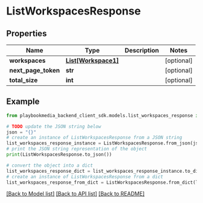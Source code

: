 # ListWorkspacesResponse


## Properties

Name | Type | Description | Notes
------------ | ------------- | ------------- | -------------
**workspaces** | [**List[Workspace1]**](Workspace1.md) |  | [optional] 
**next_page_token** | **str** |  | [optional] 
**total_size** | **int** |  | [optional] 

## Example

```python
from playbookmedia_backend_client_sdk.models.list_workspaces_response import ListWorkspacesResponse

# TODO update the JSON string below
json = "{}"
# create an instance of ListWorkspacesResponse from a JSON string
list_workspaces_response_instance = ListWorkspacesResponse.from_json(json)
# print the JSON string representation of the object
print(ListWorkspacesResponse.to_json())

# convert the object into a dict
list_workspaces_response_dict = list_workspaces_response_instance.to_dict()
# create an instance of ListWorkspacesResponse from a dict
list_workspaces_response_from_dict = ListWorkspacesResponse.from_dict(list_workspaces_response_dict)
```
[[Back to Model list]](../README.md#documentation-for-models) [[Back to API list]](../README.md#documentation-for-api-endpoints) [[Back to README]](../README.md)


